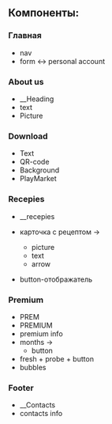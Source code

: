 ## Компоненты:

### Главная
- nav
- form <-> personal account

### About us
- __Heading 
- text
- Picture

### Download
- Text
- QR-code
- Background
- PlayMarket

### Recepies
- __recepies
- карточка с рецептом ->
  - picture
  - text
  - arrow

- button-отображатель

### Premium 
- PREM
- PREMIUM
- premium info
- months ->
  - button
- fresh + probe + button
- bubbles

### Footer
- __Contacts
- contacts info
